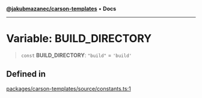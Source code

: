 [**@jakubmazanec/carson-templates**](../README.md) • **Docs**

---

# Variable: BUILD_DIRECTORY

> `const` **BUILD_DIRECTORY**: `"build"` = `'build'`

## Defined in

[packages/carson-templates/source/constants.ts:1](https://github.com/jakubmazanec/tools/blob/e8e1a063ee4a3ba5413ab6c19f760853c220a8ce/packages/carson-templates/source/constants.ts#L1)
